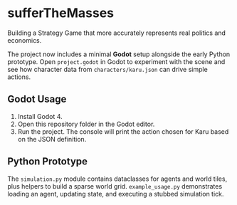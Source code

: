# sufferTheMasses

Building a Strategy Game that more accurately represents real politics and economics.

The project now includes a minimal **Godot** setup alongside the early Python
prototype. Open `project.godot` in Godot to experiment with the scene and see
how character data from `characters/karu.json` can drive simple actions.

## Godot Usage
1. Install Godot 4.
2. Open this repository folder in the Godot editor.
3. Run the project. The console will print the action chosen for Karu based on
   the JSON definition.

## Python Prototype
The `simulation.py` module contains dataclasses for agents and world tiles, plus
helpers to build a sparse world grid. `example_usage.py` demonstrates loading an
agent, updating state, and executing a stubbed simulation tick.